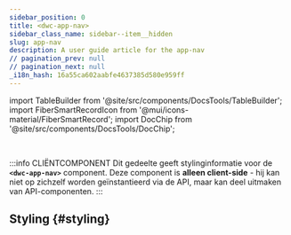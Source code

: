 ```yaml
---
sidebar_position: 0
title: <dwc-app-nav>
sidebar_class_name: sidebar--item__hidden
slug: app-nav
description: A user guide article for the app-nav
// pagination_prev: null
// pagination_next: null
_i18n_hash: 16a55ca602aabfe4637385d580e959ff
---
```

import TableBuilder from '@site/src/components/DocsTools/TableBuilder';
import FiberSmartRecordIcon from '@mui/icons-material/FiberSmartRecord';
import DocChip from '@site/src/components/DocsTools/DocChip';

<DocChip chip='shadow' />

<br />

:::info CLIËNTCOMPONENT
Dit gedeelte geeft stylinginformatie voor de **`<dwc-app-nav>`** component. Deze component is **alleen client-side** - hij kan niet op zichzelf worden geïnstantieerd via de API, maar kan deel uitmaken van API-componenten.
:::

## Styling {#styling}

<TableBuilder name="dwc-app-nav" clientComponent />
